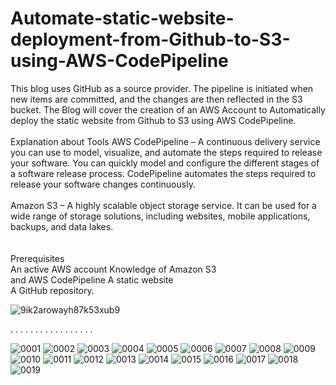 # Automate-static-website-deployment-from-Github-to-S3-using-AWS-CodePipeline<br>

This blog uses GitHub as a source provider. The pipeline is initiated when new items are committed, and the changes are then reflected in the S3 bucket.  The Blog will cover the creation of an AWS Account to Automatically deploy the static website from Github to S3 using AWS CodePipeline.<br><br>
Explanation about Tools AWS CodePipeline – A continuous delivery service you can use to model, visualize, and automate the steps required to release your software. You can quickly model and configure the different stages of a software release process. CodePipeline automates the steps required to release your software changes continuously.<br><br>
Amazon S3 – A highly scalable object storage service. It can be used for a wide range of storage solutions, including websites, mobile applications, backups, and data lakes.<br><br>  
Prerequisites<br>
An active AWS account Knowledge of Amazon S3<br>
and AWS CodePipeline A static website<br>
A GitHub repository.

![9ik2arowayh87k53xub9](https://user-images.githubusercontent.com/82276019/183611176-ae5877b8-6850-4f79-8fd0-3994e713b1e7.png)

.               .                     .                          .                     .                              .                     .                       .
.              .                  .                    .                     .                        .               .                      .                .

![0001](https://user-images.githubusercontent.com/82276019/211183389-18912c9c-4f8e-4cd6-9616-33b82d617898.jpg)
![0002](https://user-images.githubusercontent.com/82276019/211183390-a11d10f3-6b01-4a87-990e-ed5c8565c468.jpg)
![0003](https://user-images.githubusercontent.com/82276019/211183393-da7d9ea8-c059-43c4-97a0-d0d73f634378.jpg)
![0004](https://user-images.githubusercontent.com/82276019/211183394-ba661368-bc49-40cd-b4f9-8cdd73682dc6.jpg)
![0005](https://user-images.githubusercontent.com/82276019/211183500-bbfa65eb-66ff-4b26-b426-9dd7b26a2931.jpg)
![0006](https://user-images.githubusercontent.com/82276019/211183506-11eb4fb5-436e-46cd-ba73-483ba7510c0b.jpg)
![0007](https://user-images.githubusercontent.com/82276019/211183508-41d8d0cb-5ec1-4842-b974-eb5720d4567a.jpg)
![0008](https://user-images.githubusercontent.com/82276019/211183522-88ef97e1-33ea-4b4e-b7b3-6f1b70daf2fa.jpg)
![0009](https://user-images.githubusercontent.com/82276019/211183524-bb2469d2-841c-4e9e-a5ee-477256fa9dea.jpg)
![0010](https://user-images.githubusercontent.com/82276019/211183526-b74d1d42-1511-4676-845b-fd0d04bd9959.jpg)
![0011](https://user-images.githubusercontent.com/82276019/211183517-0abaed40-b9cf-49d4-89d4-732932dee18f.jpg)
![0012](https://user-images.githubusercontent.com/82276019/211183518-3fb191b7-5134-43bb-8def-1cf25c6b4fb8.jpg)
![0013](https://user-images.githubusercontent.com/82276019/211183519-e6d36cea-4f85-4a8e-b34a-6eccb62b40a2.jpg)
![0014](https://user-images.githubusercontent.com/82276019/211183521-d07e53c9-273b-4bcc-bc14-1ab431bee522.jpg)
![0015](https://user-images.githubusercontent.com/82276019/211183512-375dab6b-8e2e-461b-9479-a8733144a791.jpg)
![0016](https://user-images.githubusercontent.com/82276019/211183513-72086989-d1c3-407f-8f3c-ffdd8768bfb3.jpg)
![0017](https://user-images.githubusercontent.com/82276019/211183515-3905cab9-20cd-4d10-b425-7fd6742afc2a.jpg)
![0018](https://user-images.githubusercontent.com/82276019/211183509-afee9b5e-db6f-4223-80f6-1cd79cb3c77c.jpg)
![0019](https://user-images.githubusercontent.com/82276019/211183510-35e15577-ce6a-4a33-bf4c-bea40c63b769.jpg)



